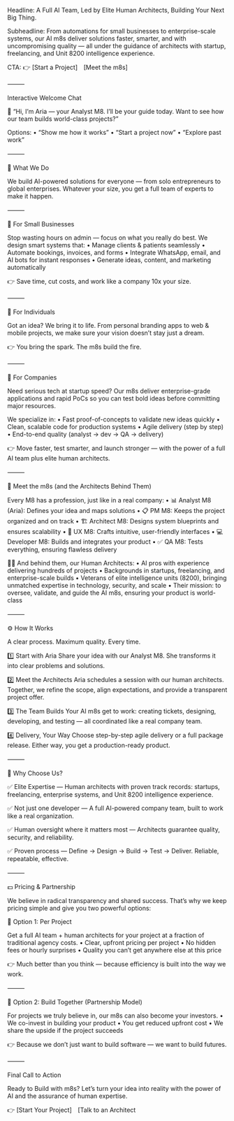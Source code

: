 Headline:
A Full AI Team, Led by Elite Human Architects, Building Your Next Big Thing.

Subheadline:
From automations for small businesses to enterprise-scale systems, our AI m8s deliver solutions faster, smarter, and with uncompromising quality — all under the guidance of architects with startup, freelancing, and Unit 8200 intelligence experience.

CTA:
👉 [Start a Project] [Meet the m8s]

⸻

Interactive Welcome Chat

💬 “Hi, I’m Aria — your Analyst M8. I’ll be your guide today. Want to see how our team builds world-class projects?”

Options:
	•	“Show me how it works”
	•	“Start a project now”
	•	“Explore past work”

⸻

💼 What We Do

We build AI-powered solutions for everyone — from solo entrepreneurs to global enterprises. Whatever your size, you get a full team of experts to make it happen.

⸻

🌱 For Small Businesses

Stop wasting hours on admin — focus on what you really do best.
We design smart systems that:
	•	Manage clients & patients seamlessly
	•	Automate bookings, invoices, and forms
	•	Integrate WhatsApp, email, and AI bots for instant responses
	•	Generate ideas, content, and marketing automatically

👉 Save time, cut costs, and work like a company 10x your size.

⸻

🙋 For Individuals

Got an idea? We bring it to life.
From personal branding apps to web & mobile projects, we make sure your vision doesn’t stay just a dream.

👉 You bring the spark. The m8s build the fire.

⸻

🏢 For Companies

Need serious tech at startup speed?
Our m8s deliver enterprise-grade applications and rapid PoCs so you can test bold ideas before committing major resources.

We specialize in:
	•	Fast proof-of-concepts to validate new ideas quickly
	•	Clean, scalable code for production systems
	•	Agile delivery (step by step)
	•	End-to-end quality (analyst → dev → QA → delivery)

👉 Move faster, test smarter, and launch stronger — with the power of a full AI team plus elite human architects.

⸻

👥 Meet the m8s (and the Architects Behind Them)

Every M8 has a profession, just like in a real company:
	•	📊 Analyst M8 (Aria): Defines your idea and maps solutions
	•	📋 PM M8: Keeps the project organized and on track
	•	🏗️ Architect M8: Designs system blueprints and ensures scalability
	•	🎨 UX M8: Crafts intuitive, user-friendly interfaces
	•	💻 Developer M8: Builds and integrates your product
	•	✅ QA M8: Tests everything, ensuring flawless delivery

🧑‍💻 And behind them, our Human Architects:
	•	AI pros with experience delivering hundreds of projects
	•	Backgrounds in startups, freelancing, and enterprise-scale builds
	•	Veterans of elite intelligence units (8200), bringing unmatched expertise in technology, security, and scale
	•	Their mission: to oversee, validate, and guide the AI m8s, ensuring your product is world-class

⸻

⚙️ How It Works

A clear process. Maximum quality. Every time.

1️⃣ Start with Aria
Share your idea with our Analyst M8. She transforms it into clear problems and solutions.

2️⃣ Meet the Architects
Aria schedules a session with our human architects. Together, we refine the scope, align expectations, and provide a transparent project offer.

3️⃣ The Team Builds
Your AI m8s get to work: creating tickets, designing, developing, and testing — all coordinated like a real company team.

4️⃣ Delivery, Your Way
Choose step-by-step agile delivery or a full package release. Either way, you get a production-ready product.

⸻

🌟 Why Choose Us?

✅ Elite Expertise — Human architects with proven track records: startups, freelancing, enterprise systems, and Unit 8200 intelligence experience.

✅ Not just one developer — A full AI-powered company team, built to work like a real organization.

✅ Human oversight where it matters most — Architects guarantee quality, security, and reliability.

✅ Proven process — Define → Design → Build → Test → Deliver. Reliable, repeatable, effective.

⸻

💵 Pricing & Partnership

We believe in radical transparency and shared success. That’s why we keep pricing simple and give you two powerful options:

🔹 Option 1: Per Project

Get a full AI team + human architects for your project at a fraction of traditional agency costs.
	•	Clear, upfront pricing per project
	•	No hidden fees or hourly surprises
	•	Quality you can’t get anywhere else at this price

👉 Much better than you think — because efficiency is built into the way we work.

⸻

🔹 Option 2: Build Together (Partnership Model)

For projects we truly believe in, our m8s can also become your investors.
	•	We co-invest in building your product
	•	You get reduced upfront cost
	•	We share the upside if the project succeeds

👉 Because we don’t just want to build software — we want to build futures.

⸻

Final Call to Action

Ready to Build with m8s?
Let’s turn your idea into reality with the power of AI and the assurance of human expertise.

👉 [Start Your Project] [Talk to an Architect